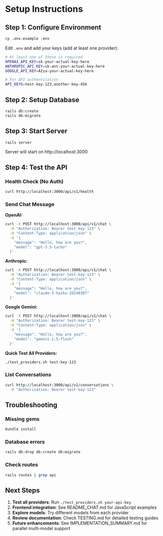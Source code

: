 # Setup Instructions

## Step 1: Configure Environment

```bash
cp .env.example .env
```

Edit `.env` and add your keys (add at least one provider):
```bash
# At least one of these is required
OPENAI_API_KEY=sk-your-actual-key-here
ANTHROPIC_API_KEY=sk-ant-your-actual-key-here
GOOGLE_API_KEY=AIza-your-actual-key-here

# For API authentication
API_KEYS=test-key-123,another-key-456
```

## Step 2: Setup Database

```bash
rails db:create
rails db:migrate
```

## Step 3: Start Server

```bash
rails server
```

Server will start on http://localhost:3000

## Step 4: Test the API

### Health Check (No Auth)
```bash
curl http://localhost:3000/api/v1/health
```

### Send Chat Message

**OpenAI:**
```bash
curl -X POST http://localhost:3000/api/v1/chat \
  -H "Authorization: Bearer test-key-123" \
  -H "Content-Type: application/json" \
  -d '{
    "message": "Hello, how are you?",
    "model": "gpt-3.5-turbo"
  }'
```

**Anthropic:**
```bash
curl -X POST http://localhost:3000/api/v1/chat \
  -H "Authorization: Bearer test-key-123" \
  -H "Content-Type: application/json" \
  -d '{
    "message": "Hello, how are you?",
    "model": "claude-3-haiku-20240307"
  }'
```

**Google Gemini:**
```bash
curl -X POST http://localhost:3000/api/v1/chat \
  -H "Authorization: Bearer test-key-123" \
  -H "Content-Type: application/json" \
  -d '{
    "message": "Hello, how are you?",
    "model": "gemini-1.5-flash"
  }'
```

**Quick Test All Providers:**
```bash
./test_providers.sh test-key-123
```

### List Conversations
```bash
curl http://localhost:3000/api/v1/conversations \
  -H "Authorization: Bearer test-key-123"
```

## Troubleshooting

### Missing gems
```bash
bundle install
```

### Database errors
```bash
rails db:drop db:create db:migrate
```

### Check routes
```bash
rails routes | grep api
```

## Next Steps

1. **Test all providers**: Run `./test_providers.sh your-api-key`
2. **Frontend integration**: See README_CHAT.md for JavaScript examples
3. **Explore models**: Try different models from each provider
4. **Review documentation**: Check TESTING.md for detailed testing guides
5. **Future enhancements**: See IMPLEMENTATION_SUMMARY.md for parallel multi-model support